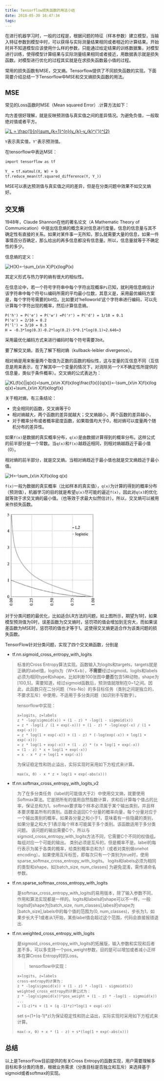 ```yaml
---
title: Tensorflow损失函数的用法小结
date: 2018-05-30 16:47:34
tags:
---
```


在进行机器学习时，一般的过程是，根据问题的特征（样本参数）建立模型，当输入特征参数到模型中时，可以获得与实际测量结果相同或者相近的计算结果。开始时并不知道模型应该使用什么样的参数，只能通过给定结果的训练数据集，对模型进行训练，使得模型计算结果与实际测量结果相同或者接近，用数据表示就是损失函数。对模型进行优化的过程其实就是在求损失函数最小值的过程。

常用的损失函数有MSE，交叉熵。Tensorflow提供了不同损失函数的实现。下面简要介绍总结一下Tensorflow中MSE和交叉熵损失函数的用法。

## MSE
常见的Loss函数时MSE（Mean squared Error）.计算方法如下：

均方差很好理解，就是反映预测值与真实值之间的差异情况。为避免负值，一般取绝对值或者平方。

<a href="https://www.codecogs.com/eqnedit.php?latex=L&space;=&space;\frac{1}{n}\sum_{k=1}^{n}(y_{k}-y_{k}^{'})^{2}" target="_blank"><img src="https://latex.codecogs.com/gif.latex?L&space;=&space;\frac{1}{n}\sum_{k=1}^{n}(y_{k}-y_{k}^{'})^{2}" title="L = \frac{1}{n}\sum_{k=1}^{n}(y_{k}-y_{k}^{'})^{2}" /></a>

`Y`表示真实值，`Y‘`表示预测值。

在tensorflow中表达MSE：
```
import tensorflow as tf

Y_ = tf.matmul(X, W) + b
tf.reduce_mean(tf.squared_difference(Y, Y_))
```

MSE可以表达预测值与真实值之间的差异，但是在分类问题中效果不如交叉熵好。

## 交叉熵

1948年，Claude Shannon在他的著名论文（A Mathematic Theory of Communication）中提出信息熵的概念来对信息进行度量。信息的信息量与其不确定性有直接的关系。如果对某件事一无所知，那么就需要大量的信息，如果一件事情百分百确定，那么给出的再多信息都没有信息量。所以，信息量就等于不确定性的多少。

信息熵的定义：

<a><img src="https://latex.codecogs.com/gif.latex?H(X)=-\sum_{x\in&space;X}P(x)lnP(x)" title="H(X)=-\sum_{x\in X}P(x)logP(x)" /></a>

其定义形式与热力学的熵有很大的相似性。

在信息论中，若一个符号字符串中每个字符出现概率`Pi`已知，就利用信息熵估计该字符串中每个符号`Si`编码所需的平均最小位数，其意义是，采用最优编码方案是，每个字符号需要的bit位。比如要对’helloworld‘这个字符串进行编码，可以先计算每个字符出现的概率，然后计算信息熵。
```
P('h') = P('e') = P('w') =P('r') = P('d') = 1/10 = 0.1
P('o') = 2/10 = 0.2
P('l') = 3/10 = 0.3
H = -0.3*log(0.3)-0.2*log(0.2)-5*0.1*log(0.1)≈2.646≈3
```
采用最优化编码方式来进行编码时每个符号需要3bit。

要了解交叉熵，首先了解下相对熵（kullback-leibler divergence）。

相对熵是用来衡量两个取值为正数的函数的相似性，这与变量的互信息不同（互信息是用来表示，在了解其中一个变量的情况下，对消除另一个X不确定性所提供的信息量，类似于条件概率）。交叉熵的公式表达为：

<a><img src="https://latex.codecogs.com/gif.latex?KL(f(x)||q(x))=\sum_{x\in&space;X}f(x)log\frac{f(x)}{q(x)}=-\sum_{x\in&space;X}f(x)log&space;q(x)&plus;\sum_{x\in&space;X}f(x)logf(x)" title="KL(f(x)||q(x))=\sum_{x\in X}f(x)log\frac{f(x)}{q(x)}=-\sum_{x\in X}f(x)log q(x)+\sum_{x\in X}f(x)logf(x)" /></a>

关于相对熵，有三条结论：

+ 完全相同的函数，交叉熵等于0
+ 相对熵越大，两个函数的差异就越大；交叉熵越小，两个函数的差异越小，
+ 对于概率分布或者概率密度函数，如果取值均大于0，相对熵可以度量两个随机分布的差异性。

如果`f(x)`是数据的真实概率分布，`q(x)`是由数据计算得到的概率分布。这样公式的前半部分是一个常数。当`q(x)`和`f(x)`越趋近相同，则相对熵越趋近于最小值（0）。

相对熵的前半部分，就是交叉熵。当相对熵趋近于最小值也就是交叉熵趋近于最小值。

<a><img src="https://latex.codecogs.com/gif.latex?H=-\sum_{x\in&space;X}f(x)log&space;q(x)" title="H=-\sum_{x\in X}f(x)log q(x)" /></a>

`f(x)`一般为数据的真实概率（比如样本的真实值），`q(x)`为计算的得到的概率分布（预测值），机器学习的目的就是希望`q(x)`尽可能的逼近`f(x)`，因此对`q(x)`的优化就等效于求交叉熵的最小值。（也等效于求最大似然估计）。所以，交叉熵可以被用来作损失函数。

![](https://github.com/Alex-lubo/CodeSnippets/blob/master/ML/CrossEntropy-MSE.png?raw=true)

对于分类问题的最优化，比如适合LR方法的问题，如上图所示，期望为1时，如果模型预测值为0时，误差函数为交叉熵时，惩罚项的值会增加到无穷大，而如果误差函数为MSE时，惩罚项的值也才等于1。这使得交叉熵更适合作为该类问题的损失函数。

TensorFlow针对分类问题，实现了四个交叉熵函数，分别是
+ tf.nn.sigmoid_cross_entropy_with_logits
> 标准的Cross Entropy算法实现。函数输入为logits和targets，targets就是正确的label值，logits为（W*X+b），**不需要**经过sigmoid。logits和labels必须为相同type和shape。比如判断100张图中**是否**包含5种动物，shape为[100,5]。需要知道，经过sigmoid函数后，预测值就限制在0~1之间。因此，此函数只在二分问题（Yes-No）的多目标任务（类别之间是独立的，不要求互斥）中使用，不适用于多分类问题（如识别手写数字）。
> 
> tensorflow中实现：
> ```
> x=logits, z=labels
> z * -log(sigmoid(x)) + (1 - z) * -log(1 - sigmoid(x))
> = z * -log(1 / (1 + exp(-x))) + (1 - z) * -log(exp(-x) / (1 + exp(-x)))
> = z * log(1 + exp(-x)) + (1 - z) * (-log(exp(-x)) + log(1 + exp(-x)))
> = z * log(1 + exp(-x)) + (1 - z) * (x + log(1 + exp(-x))
> = (1 - z) * x + log(1 + exp(-x))
> = x - x * z + log(1 + exp(-x))
> ```
> 为保证稳定性和防止溢出，实际实现时采用如下方程式来计算。
> ```
> max(x, 0) - x * z + log(1 + exp(-abs(x)))
> ```

+ tf.nn.softmax_cross_entropy_with_logits_v2
> 为了在多分类任务（label的可能值大于2）中使用交叉熵，就要使用Softmax算法。它是把所有的值用自然指数计算，求和后计算每个值占的比率，保证总和为1。softmax要求每个样本必须属于某个输出类别，并且样本要求覆盖所有的类别。函数会返回C个分量的概率向量，每个分量对应于一个输出类别的概率，如果各分量之和小于1，意味着有一些隐藏的类别，如果分量之和大于1表示每个样本可能属于多个类别。该函数适用于多分类问题。
> 该问题的输出需要C个，所以与sigmoid_cross_entropy_with_logits方法不同，它需要C个不同的权值组。每组对应一个可能的输出。
> 类别必须是互斥的，但是概率不是。label的每行表示为属于各类的概率，给类别概率总和为1（或者对类别做onehot encoding）。如果使用互斥标签，即每次只有一个类别为true时，使用sparse_softmax_cross_entropy_with_logits。
> logits和labels必须为相同的类型和shape，如[batch_size, num_classes]
> 为避免混淆，需传递命名参数。

+ tf.nn.sparse_softmax_cross_entropy_with_logits
> 是softmax_cross_entropy_with_logits的易用版本，除了输入参数不同，作用和算法实现都是一样的。logits和labels的shape可以不一样，一般logits的shape为[batch_size, num_classes],labes的shape为[batch_size],labels中的每个值的范围为(0, num_classes)，步长为1，如果步长大于1或者从1开始，某些label值会超过这个范围，代码会直接报错退出.

+ tf.nn.weighted_cross_entropy_with_logits
> 是sigmoid_cross_entropy_with_logits的拓展版，输入参数和实现和后者差不多，可以多支持一个pos_weight参数，目的是可以增加或者减小正样本在算Cross Entropy时的Loss。
> > tensorflow中实现：
> ```
> x=logits, z=labels
> cross-entropy的计算为：
> z * -log(sigmoid(x)) + (1 - z) * -log(1 - sigmoid(x))
> weighted_cross_entropy的计算公式为：
> z * -log(sigmoid(x))*pos_weight + (1 - z) * -log(1 - sigmoid(x))
> ...
> = (1-z)*x + (1 + (q -1)*z)*log(1 + exp(-x))
> ```
> set s=(1+(q-1)*z)为保证稳定性和防止溢出，实际实现时采用如下方程式来计算。
> ```
> max(-x, 0) + x * (1 - z) + s*(log(1 + exp(-abs(x)))
> ```

## 总结
以上是TensorFlow目前提供的有关Cross Entropy的函数实现，用户需要理解多目标和多分类的场景，根据业务需求（分类目标是否独立和互斥）来选择基于sigmoid或者softmax的实现。

